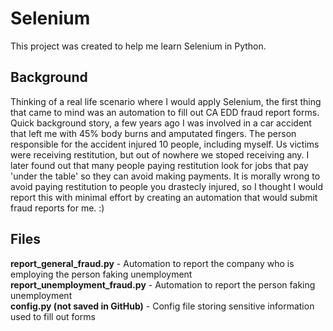 # Selenium
This project was created to help me learn Selenium in Python.

## Background
Thinking of a real life scenario where I would apply Selenium, the first thing that came to mind was an automation to fill out CA EDD fraud report forms. Quick background story, a few years ago I was involved in a car accident that left me with 45% body burns and amputated fingers. The person responsible for the accident injured 10 people, including myself. Us victims were receiving restitution, but out of nowhere we stoped receiving any. I later found out that many people paying restitution look for jobs that pay 'under the table' so they can avoid making payments. It is morally wrong to avoid paying restitution to people you drastecly injured, so I thought I would report this with minimal effort by creating an automation that would submit fraud reports for me. :)

## Files
**report_general_fraud.py** - Automation to report the company who is employing the person faking unemployment <br />
**report_unemployment_fraud.py** - Automation to report the person faking unemployment <br />
**config.py (not saved in GitHub)** - Config file storing sensitive information used to fill out forms
